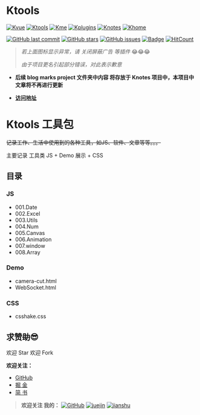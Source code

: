 # Ktools
[![Kvue](https://img.shields.io/badge/%E2%9D%A4-Kvue-brightgreen?style=flat-square)](https://github.com/xrkffgg/Kvue)
[![Ktools](https://img.shields.io/badge/%E2%9D%A4-Ktools-blue?style=flat-square)](https://github.com/xrkffgg/Ktools)
[![Kme](https://img.shields.io/badge/%E2%9D%A4-Kme-orange?style=flat-square)](https://xrkffgg.github.io/)
[![Kplugins](https://img.shields.io/badge/%E2%9D%A4-Kplugins-blueviolet?style=flat-square)](https://github.com/xrkffgg/Kplugins)
[![Knotes](https://img.shields.io/badge/%E2%9D%A4-Knotes-yellow?style=flat-square)](https://github.com/xrkffgg/Knotes)
[![Khome](https://img.shields.io/badge/%E2%9D%A4-Khome-red?style=flat-square)](https://github.com/xrkffgg/Khome)

[![GitHub last commit](https://img.shields.io/github/last-commit/xrkffgg/Ktools.svg?color=red&style=flat-square)](https://github.com/xrkffgg/Ktools/commits/master)
[![GitHub stars](https://img.shields.io/github/stars/xrkffgg/Ktools.svg?style=flat-square)](https://github.com/xrkffgg/Ktools/stargazers)
[![GitHub issues](https://img.shields.io/github/issues/xrkffgg/Ktools.svg?style=flat-square)](https://github.com/xrkffgg/Ktools/issues)
[![Badge](https://img.shields.io/badge/link-996.icu-%23FF4D5B.svg?style=flat-square)](https://996.icu/#/zh_CN)
[![HitCount](http://hits.dwyl.io/xrkffgg/Ktools.svg)](http://hits.dwyl.io/xrkffgg/Ktools)


> *若上面图标显示异常，请 关闭屏蔽广告 等插件* 😂😂😂
> 
> *由于项目更名引起部分错误，对此表示歉意*


- **后续 blog marks project 文件夹中内容 将存放于 Knotes 项目中，本项目中文章将不再进行更新** 
 
- [**访问地址**](https://xrkffgg.github.io/Knotes/)

# Ktools 工具包
~~记录工作、生活中使用到的各种工具，如JS、软件、文章等等。。。~~

主要记录 工具类 JS + Demo 展示 + CSS

## 目录
### JS
- 001.Date
- 002.Excel
- 003.Utils
- 004.Num
- 005.Canvas
- 006.Animation
- 007.window
- 008.Array

### Demo
- camera-cut.html
- WebSocket.html

### CSS
- csshake.css

## 求赞~~助~~😎

欢迎 Star 欢迎 Fork

**欢迎关注：**
- [GitHub](https://github.com/xrkffgg)
- [掘 金](https://juejin.im/user/59c369496fb9a00a4843a3e2)
- [简 书](https://www.jianshu.com/u/4ca4daac5890)

> **欢迎关注 我的：** [![GitHub](https://img.shields.io/badge/%E2%9D%A4-GitHub-lightgrey.svg?style=flat-square)](https://github.com/xrkffgg) [![juejin](https://img.shields.io/badge/%E2%9D%A4-%E6%8E%98%20%E9%87%91-blue.svg?style=flat-square)](https://juejin.im/user/59c369496fb9a00a4843a3e2) [![jianshu](https://img.shields.io/badge/%E2%9D%A4-%E7%AE%80%20%E4%B9%A6-orange.svg?style=flat-square)](https://www.jianshu.com/u/4ca4daac5890)
